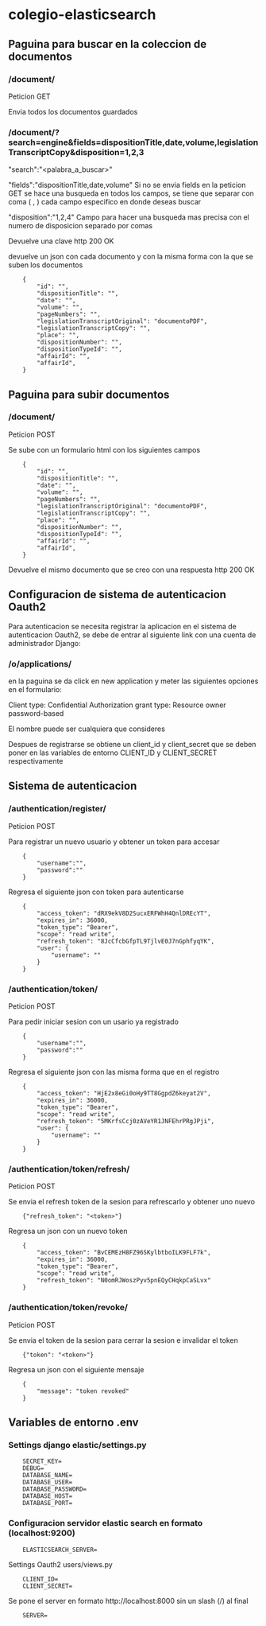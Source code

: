 # colegio-elasticsearch

## Paguina para buscar en la coleccion de documentos

### /document/

Peticion GET

Envia todos los documentos guardados 

### /document/?search=engine&fields=dispositionTitle,date,volume,legislationTranscriptCopy&disposition=1,2,3

"search":"<palabra_a_buscar>"

"fields":"dispositionTitle,date,volume" Si no se envia fields en la peticion GET se hace una busqueda en todos los campos, se tiene que separar con coma ( , ) cada campo especifico en donde deseas buscar 

"disposition":"1,2,4" Campo para hacer una busqueda mas precisa con el numero de disposicion separado por comas 

Devuelve una clave http 200 OK

devuelve un json con cada documento y con la misma forma con la que se suben los documentos

        {
            "id": "",
            "dispositionTitle": "",
            "date": "",
            "volume": "",
            "pageNumbers": "",
            "legislationTranscriptOriginal": "documentoPDF",
            "legislationTranscriptCopy": "",
            "place": "",
            "dispositionNumber": "",
            "dispositionTypeId": "",
            "affairId": "",
            "affairId",
        }

## Paguina para subir documentos

### /document/

Peticion POST

Se sube con un formulario html con los siguientes campos

        {
            "id": "",
            "dispositionTitle": "",
            "date": "",
            "volume": "",
            "pageNumbers": "",
            "legislationTranscriptOriginal": "documentoPDF",
            "legislationTranscriptCopy": "",
            "place": "",
            "dispositionNumber": "",
            "dispositionTypeId": "",
            "affairId": "",
            "affairId",
        }

Devuelve el mismo documento que se creo con una respuesta http 200 OK

## Configuracion de sistema de autenticacion Oauth2

Para autenticacion se necesita registrar la aplicacion en el sistema de autenticacion Oauth2, se debe de entrar al siguiente link con una cuenta de administrador Django:

### /o/applications/

en la paguina se da click en new application y meter las siguientes opciones en el formulario:

Client type: Confidential
Authorization grant type: Resource owner password-based

El nombre puede ser cualquiera que consideres

Despues de registrarse se obtiene un client_id y client_secret que se deben poner en las variables de entorno CLIENT_ID y CLIENT_SECRET respectivamente

## Sistema de autenticacion 

### /authentication/register/ 

Peticion POST 

Para registrar un nuevo usuario y obtener un token para accesar 

        {
            "username":"",
            "password":""
        }

Regresa el siguiente json con token para autenticarse

        {
            "access_token": "dRX9ekV8D2SucxERFWhH4QnlDREcYT",
            "expires_in": 36000,
            "token_type": "Bearer",
            "scope": "read write",
            "refresh_token": "8JcCfcbGfpTL9TjlvE0J7nGphfyqYK",
            "user": {
                "username": ""
            }
        }

### /authentication/token/

Peticion POST 

Para pedir iniciar sesion con un usario ya registrado

        {
            "username":"",
            "password":""
        }

Regresa el siguiente json con las misma forma que en el registro

        {
            "access_token": "HjE2x8eGi0oHy9TT8GgpdZ6keyat2V",
            "expires_in": 36000,
            "token_type": "Bearer",
            "scope": "read write",
            "refresh_token": "5MKrfsCcj0zAVeYR1JNFEhrPRgJPji",
            "user": {
                "username": ""
            }
        }

### /authentication/token/refresh/

Peticion POST 

Se envia el refresh token de la sesion para refrescarlo y obtener uno nuevo

        {"refresh_token": "<token>"}

Regresa un json con un nuevo token

        {
            "access_token": "BvCEMEzH8FZ96SKylbtboILK9FLF7k",
            "expires_in": 36000,
            "token_type": "Bearer",
            "scope": "read write",
            "refresh_token": "N0omRJWoszPyv5pnEQyCHqkpCaSLvx"
        }

### /authentication/token/revoke/

Peticion POST 

Se envia el token de la sesion para cerrar la sesion e invalidar el token

        {"token": "<token>"}

Regresa un json con el siguiente mensaje

        {
            "message": "token revoked"
        }

## Variables de entorno .env

### Settings django elastic/settings.py 

        SECRET_KEY=
        DEBUG=
        DATABASE_NAME=
        DATABASE_USER=
        DATABASE_PASSWORD=
        DATABASE_HOST=
        DATABASE_PORT=

### Configuracion servidor elastic search en formato (localhost:9200)

        ELASTICSEARCH_SERVER=

Settings Oauth2 users/views.py 

        CLIENT_ID=
        CLIENT_SECRET=

Se pone el server en formato http://localhost:8000 sin un slash (/) al final

        SERVER=